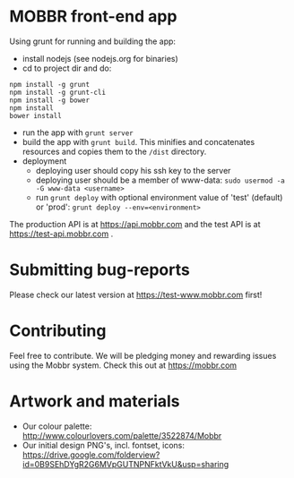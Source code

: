 MOBBR front-end app
===================

Using grunt for running and building the app:

- install nodejs (see nodejs.org for binaries)
- cd to project dir and do:
```
npm install -g grunt
npm install -g grunt-cli
npm install -g bower
npm install
bower install
```
- run the app with ```grunt server```
- build the app with ```grunt build```. This minifies and concatenates resources and copies them to the ```/dist``` directory.
- deployment
  - deploying user should copy his ssh key to the server
  - deploying user should be a member of www-data: ```sudo usermod -a -G www-data <username>```
  - run ```grunt deploy``` with optional environment value of 'test' (default) or 'prod': ```grunt deploy --env=<environment>``` 

The production API is at https://api.mobbr.com and the test API is at https://test-api.mobbr.com .  


Submitting bug-reports
======================

Please check our latest version at https://test-www.mobbr.com first!

Contributing
============

Feel free to contribute. We will be pledging money and rewarding issues using the Mobbr system. Check this out at https://mobbr.com

Artwork and materials
=====================

- Our colour palette: http://www.colourlovers.com/palette/3522874/Mobbr
- Our initial design PNG's, incl. fontset, icons: https://drive.google.com/folderview?id=0B9SEhDYgR2G6MVpGUTNPNFktVkU&usp=sharing
